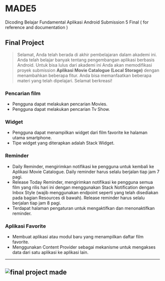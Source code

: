 # MADE5
Dicoding Belajar Fundamental Aplikasi Android Submission 5 Final ( for reference and documentation )

## Final Project
> Selamat, Anda telah berada di akhir pembelajaran dalam akademi ini. Anda telah belajar banyak tentang pengembangan aplikasi berbasis Android. Untuk bisa lulus dari akademi ini Anda akan memodifikasi proyek submission **Aplikasi Movie Catalogue (Local Storage)** dengan menambahkan beberapa fitur. Anda bisa memanfaatkan beberapa materi yang telah dipelajari. Selamat berkreasi!
### Pencarian film
* Pengguna dapat melakukan pencarian Movies.
* Pengguna dapat melakukan pencarian Tv Show.

### Widget
* Pengguna dapat menampilkan widget dari film favorite ke halaman utama smartphone.
* Tipe widget yang diterapkan adalah Stack Widget.

### Reminder
* Daily Reminder, mengirimkan notifikasi ke pengguna untuk kembali ke Aplikasi Movie Catalogue. Daily reminder harus selalu berjalan tiap jam 7 pagi.
* Release Today Reminder, mengirimkan notifikasi ke pengguna semua film yang rilis hari ini dengan menggunakan Stack Notification dengan Inbox Style (wajib menggunakan endpoint seperti yang telah disediakan pada bagian Resources di bawah). Release reminder harus selalu berjalan tiap jam 8 pagi.
* Terdapat halaman pengaturan untuk mengaktifkan dan menonaktifkan reminder.

### Aplikasi Favorite
* Membuat aplikasi atau modul baru yang menampilkan daftar film favorite.
* Menggunakan Content Provider sebagai mekanisme untuk mengakses data dari satu aplikasi ke aplikasi lain.

---
![final project made](https://user-images.githubusercontent.com/45449889/75346719-e57ff980-58d1-11ea-8dad-cb0f47a0fd98.png)
---
